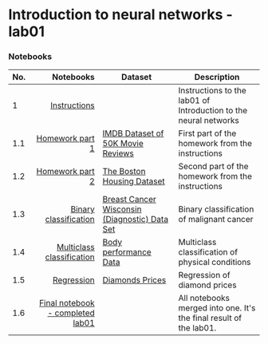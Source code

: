 # Introduction to neural networks - lab01

### Notebooks

| No. |                                                                                                Notebooks | Dataset                                                                                                                | Description                                                        |
|-----|---------------------------------------------------------------------------------------------------------:|------------------------------------------------------------------------------------------------------------------------|--------------------------------------------------------------------|
| 1   |                                            [Instructions](./instructions/AH-WSN-Wprowadzenie%20v2.ipynb) |                                                                                                                        | Instructions to the lab01 of Introduction to the neural networks   |
| 1.1 |                                                                [Homework part 1](./homework_part1.ipynb) | [IMDB Dataset of 50K Movie Reviews](https://www.kaggle.com/datasets/lakshmi25npathi/imdb-dataset-of-50k-movie-reviews) | First part of the homework from the instructions                   |
| 1.2 |                                                                [Homework part 2](./homework_part2.ipynb) | [The Boston Housing Dataset](http://lib.stat.cmu.edu/datasets/boston)                                                  | Second part of the homework from the instructions                  |
| 1.3 |             [Binary classification](./analysis_kaggle/binary_classification/binary_classification.ipynb) | [Breast Cancer Wisconsin (Diagnostic) Data Set](https://www.kaggle.com/datasets/uciml/breast-cancer-wisconsin-data)    | Binary classification of malignant cancer                          |
| 1.4 | [Multiclass classification](./analysis_kaggle/multiclass_classification/multiclass_classification.ipynb) | [Body performance Data](https://www.kaggle.com/datasets/kukuroo3/body-performance-data)                                | Multiclass classification of physical conditions                   |
| 1.5 |                                              [Regression](./analysis_kaggle/regression/regression.ipynb) | [Diamonds Prices](https://www.kaggle.com/datasets/nancyalaswad90/diamonds-prices)                                      | Regression of diamond prices                                       |
| 1.6 |                                      [Final notebook - completed lab01](./JSzpunar_nn_intro_lab01.ipynb) |                                                                                                                        | All notebooks merged into one. It's the final result of the lab01. |
